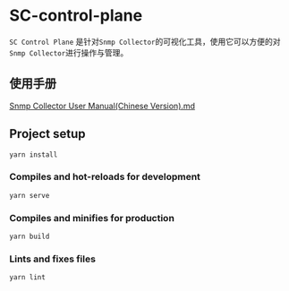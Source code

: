 # SC-control-plane
`SC Control Plane` 是针对`Snmp Collector`的可视化工具，使用它可以方便的对`Snmp Collector`进行操作与管理。

## 使用手册 

[Snmp Collector User Manual(Chinese Version).md](https://github.com/winkemoji/snmp-collector/blob/master/doc/user-manual-zh.md)
## Project setup
```
yarn install
```

### Compiles and hot-reloads for development
```
yarn serve
```

### Compiles and minifies for production
```
yarn build
```

### Lints and fixes files
```
yarn lint
```